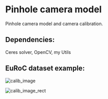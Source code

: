 # Pinhole camera model 
Pinhole camera model and camera calibration.
## Dependencies:
Ceres solver, OpenCV, my Utils
## EuRoC dataset example:
![calib_image](https://github.com/SergeyChechkin/camera_model/assets/6116876/d8629659-01ba-4026-8632-e30d9993356d)

![calib_image_rect](https://github.com/SergeyChechkin/camera_model/assets/6116876/720d29f8-9590-4e05-a3da-dea39321a3aa)
